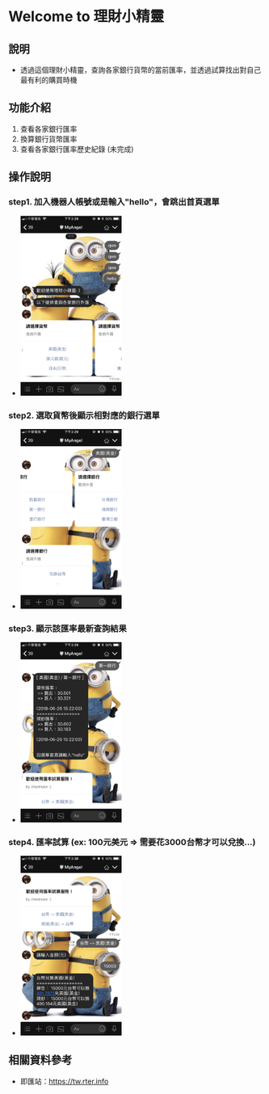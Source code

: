 # Welcome to 理財小精靈
## 說明
+ 透過這個理財小精靈，查詢各家銀行貨幣的當前匯率，並透過試算找出對自己最有利的購買時機

## 功能介紹
1. 查看各家銀行匯率
2. 換算銀行貨幣匯率
3. 查看各家銀行匯率歷史紀錄 (未完成)

## 操作說明
### step1. 加入機器人帳號或是輸入"hello"，會跳出首頁選單
+ <img src='assets/img/line/IMG_5842.PNG' width='200'>
### step2. 選取貨幣後顯示相對應的銀行選單
+ <img src='assets/img/line/IMG_5843.PNG' width='200'>
### step3. 顯示該匯率最新查詢結果
+ <img src='assets/img/line/IMG_5844.PNG' width='200'>
### step4. 匯率試算 (ex: 100元美元 => 需要花3000台幣才可以兌換...)
+ <img src='assets/img/line/IMG_5845.PNG' width='200'>

## 相關資料參考
+ 即匯站：https://tw.rter.info

